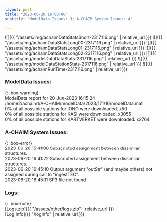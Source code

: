 ```yaml
---
layout: post
title: "2023-06-20 16:00:00"
subtitle: "ModelData Issues: 3; A-CHAIM System Issues: 4"

---
```


![]({{ "/assets/img/achaimDataStatsShort-2317116.png" | relative_url }})
![]({{ "/assets/img/achaimDataStatsLong00-2317116.png" | relative_url }})
![]({{ "/assets/img/achaimDataStatsLong01-2317116.png" | relative_url }})
![]({{ "/assets/img/achaimDataStatsLong02-2317116.png" | relative_url }})
![]({{ "/assets/img/modelDataDataStats-2317116.png" | relative_url }})
![]({{ "/assets/img/modelDataStationStats-2317116.png" | relative_url }})
![]({{ "/assets/img/achaimRunTime-2317116.png" | relative_url }})


### ModelData Issues:  
  
{: .box-warning}  
 ModelData report for 20-Jun-2023 16:15:24   
 /home2/achaim1/A-CHAIM/modelData/2023/171/16/modelData.mat   
 0% of all possible stations for IONO were downloaded. x50   
 0% of all possible stations for KASI were downloaded. x3055   
 0% of all possible stations for KARTVERKET were downloaded. x2764   
  
### A-CHAIM System Issues:  
  
{: .box-error}  
2023-06-20 15:41:08 Subscripted assignment between dissimilar structures.  
2023-06-20 16:41:22 Subscripted assignment between dissimilar structures.  
2023-06-20 16:45:10 Output argument "outStr" (and maybe others) not assigned during call to "ingestTEC".  
2023-06-20 16:45:11 SP3 file not found  

### Logs:  
  
{: .box-note}  
[Logs.zip]({{ "/assets/other/logs.zip" | relative_url }})  
[Log Info]({{ "/logInfo" | relative_url }})  
